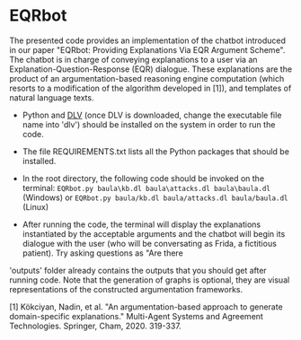 # EQRbot
The presented code provides an implementation of the chatbot introduced in our paper "EQRbot: Providing Explanations Via EQR Argument Scheme". 
The chatbot is in charge of conveying explanations to a user via an Explanation-Question-Response (EQR) dialogue. These explanations are the product of an argumentation-based reasoning engine computation (which resorts to a modification of the algorithm developed in [1]), and templates of natural language texts.

- Python and [DLV](https://www.dlvsystem.it/dlvsite/) (once DLV is downloaded, change the executable file name into 'dlv') should be installed on the system in order to run the code.


- The file REQUIREMENTS.txt lists all the Python packages that should be installed.   

- In the root directory, the following code should be invoked on the terminal: `EQRbot.py baula\kb.dl baula\attacks.dl baula\baula.dl` (Windows) or `EQRbot.py baula/kb.dl baula/attacks.dl baula/baula.dl` (Linux)

- After running the code, the terminal will display the explanations instantiated by the acceptable arguments and the chatbot will begin its dialogue with the user (who will be conversating as Frida, a fictitious patient). Try asking questions as "Are there 


'outputs' folder already contains the outputs that you should get after running code. Note that the generation of graphs is optional,
they are visual representations of the constructed argumentation frameworks.


[1] Kökciyan, Nadin, et al. "An argumentation-based approach to generate domain-specific explanations." Multi-Agent Systems and Agreement Technologies. Springer, Cham, 2020. 319-337.   
